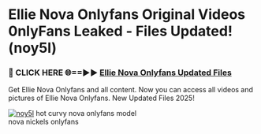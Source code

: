 # Ellie Nova Onlyfans Original Videos 0nlyFans Leaked - Files Updated! (noy5l)

<h3>🔴 CLICK HERE 🌐==►► <a href="https://tinyurl.com/3hn5wdd3" rel="nofollow">Ellie Nova Onlyfans Updated Files</a></h3>

Get Ellie Nova Onlyfans and all content. Now you can access all videos and pictures of Ellie Nova Onlyfans. New Updated Files 2025!

[![noy5l](https://i.imgur.com/4HnBqBT.gif)](https://tinyurl.com/3hn5wdd3)
hot curvy nova onlyfans model<br>
nova nickels onlyfans